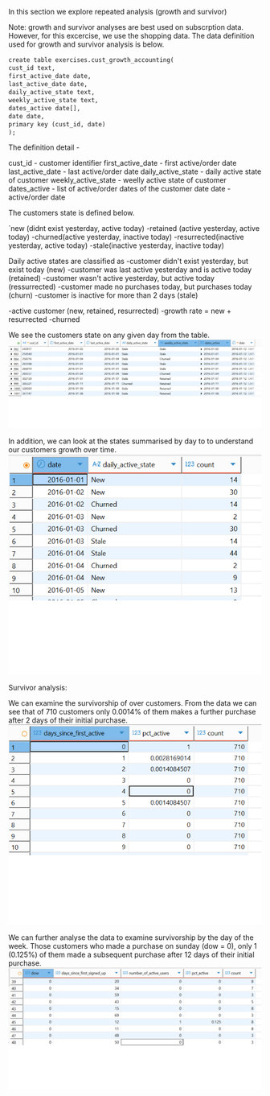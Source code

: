 In this section we explore repeated analysis (growth and survivor)

Note: growth and survivor analyses are best used on subscrption data. However, for this excercise, we use the shopping data.
The data definition used for growth and survivor analysis is below.

```
create table exercises.cust_growth_accounting(
cust_id text,
first_active_date date,
last_active_date date,
daily_active_state text,
weekly_active_state text,
dates_active date[],
date date,
primary key (cust_id, date)
);
```

The definition detail -

cust_id - customer identifier
first_active_date - first active/order date
last_active_date - last active/order date
daily_active_state - daily active state of customer
weekly_active_state - weelly active state of customer
dates_active - list of active/order dates of the customer
date date - active/order date

The customers state is defined below.

`new (didnt exist yesterday, active today)
-retained (active yesterday, active today)
-churned(active yesterday, inactive today)
-resurrected(inactive yesterday, active today)
-stale(inactive yesterday, inactive today)

Daily active states are classified as
-customer didn't exist yesterday, but exist today (new)
-customer was last active yesterday and is active today (retained)
-customer wasn't active yesterday, but active today (ressurrected)
-customer made no purchases today, but purchases today (churn)
-customer is inactive for more than 2 days (stale)

-active customer (new, retained, resurrected)
-growth rate = new + resurrected -churned

We see the customers state on any given day from the table.
![Alt text](cust_states.png)

In addition, we can look at the states summarised by day to to understand our customers growth over time.
![Alt text](Daily_states.png)

Survivor analysis:

We can examine the survivorship of over customers. From the data we can see that of 710 customers only 0.0014% of them makes a further purchase after 2 days of their initial purchase.
![Alt text](Pct_active.png)

We can further analyse the data to examine survivorship by the day of the week. Those customers who made a purchase on sunday (dow = 0), only 1 (0.125%) of them made a subsequent purchase after 12 days of their initial purchase.
![Alt text](Pct_active_dow.png)
